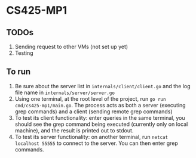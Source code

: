 # CS425-MP1

## TODOs

1. Sending request to other VMs (not set up yet)
2. Testing

## To run

1. Be sure about the server list in `internals/client/client.go` and the log file name  in `internals/server/server.go`
2. Using one terminal, at the root level of the project, run `go run cmd/cs425-mp1/main.go`. The process acts as both a server (executing grep commands) and a client (sending remote grep commands)
3. To test its client functionality: enter queries in the same terminal, you should see the grep command being executed (currently only on local machine), and the result is printed out to stdout.
4. To test its server functionality: on another terminal, run `netcat localhost 55555` to connect to the server. You can then enter grep commands.
